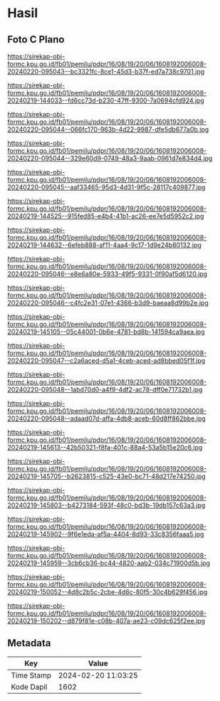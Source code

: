 # Hasil

## Foto C Plano

https://sirekap-obj-formc.kpu.go.id/fb01/pemilu/pdpr/16/08/19/20/06/1608192006008-20240220-095043--bc3321fc-8ce1-45d3-b37f-ed7a738c9701.jpg

https://sirekap-obj-formc.kpu.go.id/fb01/pemilu/pdpr/16/08/19/20/06/1608192006008-20240219-144033--fd6cc73d-b230-47ff-9300-7a0694cfd924.jpg

https://sirekap-obj-formc.kpu.go.id/fb01/pemilu/pdpr/16/08/19/20/06/1608192006008-20240220-095044--066fc170-963b-4d22-9987-dfe5db677a0b.jpg

https://sirekap-obj-formc.kpu.go.id/fb01/pemilu/pdpr/16/08/19/20/06/1608192006008-20240220-095044--329e60d9-0749-48a3-9aab-0961d7e834d4.jpg

https://sirekap-obj-formc.kpu.go.id/fb01/pemilu/pdpr/16/08/19/20/06/1608192006008-20240220-095045--aaf33465-95d3-4d31-9f5c-28117c409877.jpg

https://sirekap-obj-formc.kpu.go.id/fb01/pemilu/pdpr/16/08/19/20/06/1608192006008-20240219-144525--915fed85-e4b4-41b1-ac26-ee7e5d5952c2.jpg

https://sirekap-obj-formc.kpu.go.id/fb01/pemilu/pdpr/16/08/19/20/06/1608192006008-20240219-144632--6efeb888-af11-4aa4-9c17-1d9e24b80132.jpg

https://sirekap-obj-formc.kpu.go.id/fb01/pemilu/pdpr/16/08/19/20/06/1608192006008-20240220-095046--e8e6a80e-5933-49f5-9331-0f90af5d6120.jpg

https://sirekap-obj-formc.kpu.go.id/fb01/pemilu/pdpr/16/08/19/20/06/1608192006008-20240220-095046--c4fc2e31-07e1-4366-b3d9-baeaa8d99b2e.jpg

https://sirekap-obj-formc.kpu.go.id/fb01/pemilu/pdpr/16/08/19/20/06/1608192006008-20240219-145105--05c44001-0b6e-4781-bd8b-141594ca9aea.jpg

https://sirekap-obj-formc.kpu.go.id/fb01/pemilu/pdpr/16/08/19/20/06/1608192006008-20240220-095047--c2a6aced-d5a1-4ceb-aced-ad8bbed05f1f.jpg

https://sirekap-obj-formc.kpu.go.id/fb01/pemilu/pdpr/16/08/19/20/06/1608192006008-20240220-095048--1abd70d0-a4f9-4df2-ac78-dff0e71732b1.jpg

https://sirekap-obj-formc.kpu.go.id/fb01/pemilu/pdpr/16/08/19/20/06/1608192006008-20240220-095048--adaad07d-affa-4db8-aceb-60d8ff862bbe.jpg

https://sirekap-obj-formc.kpu.go.id/fb01/pemilu/pdpr/16/08/19/20/06/1608192006008-20240219-145613--42b50321-f8fa-401c-88a4-53a5b15e20c6.jpg

https://sirekap-obj-formc.kpu.go.id/fb01/pemilu/pdpr/16/08/19/20/06/1608192006008-20240219-145705--b2623815-c525-43e0-bc71-48d217e74250.jpg

https://sirekap-obj-formc.kpu.go.id/fb01/pemilu/pdpr/16/08/19/20/06/1608192006008-20240219-145803--b4273184-593f-48c0-bd3b-19db157c63a3.jpg

https://sirekap-obj-formc.kpu.go.id/fb01/pemilu/pdpr/16/08/19/20/06/1608192006008-20240219-145902--9f6e1eda-af5a-4404-8d93-33c8356faaa5.jpg

https://sirekap-obj-formc.kpu.go.id/fb01/pemilu/pdpr/16/08/19/20/06/1608192006008-20240219-145959--3cb6cb36-bc44-4820-aab2-034c71900d5b.jpg

https://sirekap-obj-formc.kpu.go.id/fb01/pemilu/pdpr/16/08/19/20/06/1608192006008-20240219-150052--4d8c2b5c-2cbe-4d8c-80f5-30c4b629f456.jpg

https://sirekap-obj-formc.kpu.go.id/fb01/pemilu/pdpr/16/08/19/20/06/1608192006008-20240219-150202--d879f81e-c08b-407a-ae23-c09dc625f2ee.jpg


## Metadata

| Key        | Value               |
| ---------- | ------------------- |
| Time Stamp | 2024-02-20 11:03:25 |
| Kode Dapil | 1602                |



